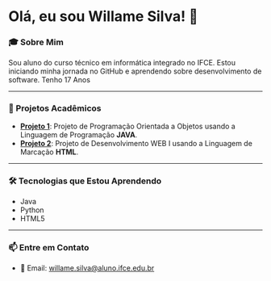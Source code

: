 # Olá, eu sou Willame Silva! 👋

### 🎓 Sobre Mim
Sou aluno do curso técnico em informática integrado no IFCE. Estou iniciando minha jornada no GitHub e aprendendo sobre desenvolvimento de software.
Tenho 17 Anos

---

### 🚀 Projetos Acadêmicos
- **[Projeto 1](https://github.com/willamesilvaof/CTI-P7-POO-20242-LISTA01)**: Projeto de Programação Orientada a Objetos usando a Linguagem de Programação **JAVA**.
- **[Projeto 2](https://github.com/willamesilvaof/Atividades-WEB-I---HTML)**: Projeto de Desenvolvimento WEB I usando a Linguagem de Marcação **HTML**.

---

### 🛠️ Tecnologias que Estou Aprendendo
- Java
- Python
- HTML5

---

### 📫 Entre em Contato
- 📧 Email: [willame.silva@aluno.ifce.edu.br](mailto:willame.silva@aluno.ifce.edu.br)
